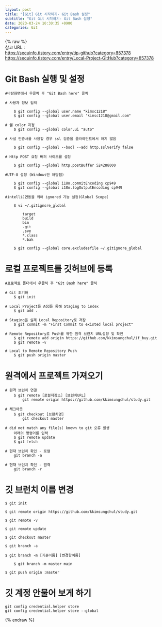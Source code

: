 ```yaml
---  
layout: post  
title: "[Git] Git 시작하기- Git Bash 설정"  
subtitle: "Git Git 시작하기- Git Bash 설정"  
date: 2023-03-24 10:30:35 +0900  
categories: Git  
---  
```

{% raw %}  
참고 URL :  
	https://secuinfo.tistory.com/entry/tip-github?category=857378  
	https://secuinfo.tistory.com/entry/Local-Project-GitHub?category=857378  
  
# Git Bash 실행 및 설정  
  
	#바탕화면에서 우클릭 후 "Git Bash here" 클릭  
  
	# 사용자 정보 입력  
  
		$ git config --global user.name "kimsc1218"  
		$ git config --global user.email "kimsc1218@gmail.com"  
  
	# 쉘 color 지정  
		$ git config --global color.ui "auto"  
  
	# 사설 인증서를 사용할 경우 ssl 검증을 클라이언트에서 하지 않음  
  
		$ git config --global --bool --add http.sslVerify false  
  
	# Http POST 요청 버퍼 사이즈를 설정  
  
		$ git config --global http.postBuffer 524288000  
  
	#UTF-8 설정 (Windows만 해당됨)  
  
		$ git config --global i18n.commitEncoding cp949  
		$ git config --global i18n.logOutputEncoding cp949  
  
	#intelliJ연동을 위해 ignored 기능 설정(Global Scope)  
  
		$ vi ~/.gitignore_global  
  
			target  
			build  
			bin  
			.git  
			.svn  
			*.class  
			*.bak  
  
		$ git config --global core.excludesfile ~/.gitignore_global  
  
# 로컬 프로젝트를 깃허브에 등록  
  
	#프로젝트 폴더에서 우클릭 후 "Git Bash here" 클릭  
  
	# Git 초기화  
		$ git init  
  
	# Local Project를 Add를 통해 Staging to index  
		$ git add .  
  
	# Staging을 실제 Local Repository로 저장  
		$ git commit -m "First Commit to existed local project"  
  
	# Remote Repository로 Push를 위한 원격 브런치 URL설정 및 확인  
		$ git remote add origin https://github.com/kkimsungchul/if_buy.git  
		$ git remote -v  
  
	# Local to Remote Repository Push  
		$ git push origin master  
  
# 원격에서 프로젝트 가져오기  
  
	# 원격 브런치 연결  
		$ git remote [로컬저장소] [브런치URL]  
			git remote origin https://github.com/kkimsungchul/study.git  
  
	# 체크아웃  
		$ git checkout [브랜치명]  
			git checkout master  
  
	# did not match any file(s) known to git 오류 발생  
		아래의 명령어를 입력  
		$ git remote update  
		$ git fetch  
  
	# 현재 브런치 확인 - 로컬  
		git branch -a  
  
	# 현재 브런치 확인 - 원격  
		git branch -r  
  
# 깃 브런치 이름 변경  
	$ git init  
  
	$ git remote origin https://github.com/kkimsungchul/study.git  
  
	$ git remote -v  
  
	$ git remote update  
  
	$ git checkout master  
  
	$ git branch -a  
  
	$ git branch -m [기존이름] [변경할이름]  
  
		$ git branch -m	master main  
  
	$ git push origin :master  
  
# 깃 계정 안물어 보게 하기  
  
	git config credential.helper store  
	git config credential.helper store --global  
{% endraw %}